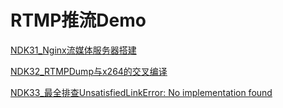 
# RTMP推流Demo

[NDK31_Nginx流媒体服务器搭建](https://blog.csdn.net/baopengjian/article/details/109102250)

[NDK32_RTMPDump与x264的交叉编译](https://blog.csdn.net/baopengjian/article/details/108913128)

[NDK33_最全排查UnsatisfiedLinkError: No implementation found](https://blog.csdn.net/baopengjian/article/details/109021010)
